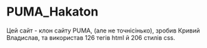 # PUMA_Hakaton
Цей сайт - клон сайту РUMA, (але не точнісінько), зробив Кривий Владислав, та використав 126 тегів html й 206 стилів css.
